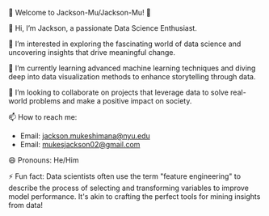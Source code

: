 🌟 Welcome to Jackson-Mu/Jackson-Mu! 🌟

👋 Hi, I’m Jackson, a passionate Data Science Enthusiast.

👀 I’m interested in exploring the fascinating world of data science and uncovering insights that drive meaningful change.

🌱 I’m currently learning advanced machine learning techniques and diving deep into data visualization methods to enhance storytelling through data.

💞️ I’m looking to collaborate on projects that leverage data to solve real-world problems and make a positive impact on society.

📫 How to reach me:

   - Email: jackson.mukeshimana@nyu.edu
   - Email: mukesjackson02@gmail.com

😄 Pronouns: He/Him

⚡ Fun fact: Data scientists often use the term "feature engineering" to describe the process of selecting and transforming variables to improve model performance. It's akin to crafting the perfect tools for mining insights from data!

<!---
Jackson-Mu/Jackson-Mu is a ✨ special ✨ repository because its `README.md` (this file) appears on your GitHub profile.
You can click the Preview link to take a look at your changes.
--->

